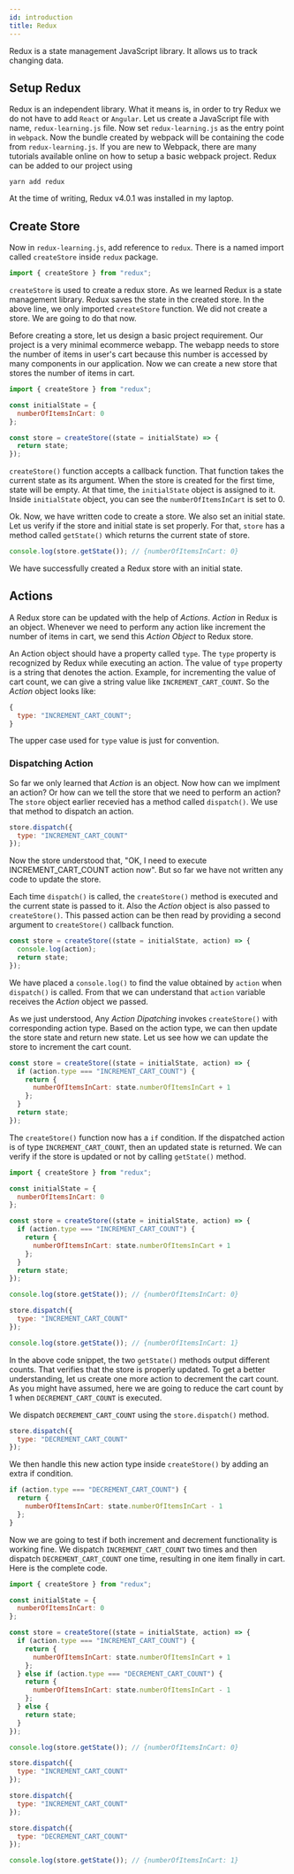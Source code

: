 ```yaml
---
id: introduction
title: Redux
---
```


Redux is a state management JavaScript library. It allows us to track changing data.

## Setup Redux

Redux is an independent library. What it means is, in order to try Redux we do not have to add `React` or `Angular`. Let us create a JavaScript file with name, `redux-learning.js` file. Now set `redux-learning.js` as the entry point in `webpack`. Now the bundle created by webpack will be containing the code from `redux-learning.js`. If you are new to Webpack, there are many tutorials available online on how to setup a basic webpack project. Redux can be added to our project using

```
yarn add redux
```

At the time of writing, Redux v4.0.1 was installed in my laptop.

## Create Store

Now in `redux-learning.js`, add reference to `redux`. There is a named import called `createStore` inside `redux` package.

```javascript
import { createStore } from "redux";
```

`createStore` is used to create a redux store. As we learned Redux is a state management library. Redux saves the state in the created store.
In the above line, we only imported `createStore` function. We did not create a store. We are going to do that now.

Before creating a store, let us design a basic project requirement. Our project is a very minimal ecommerce webapp. The webapp needs to store the number of items in user's cart because this number is accessed by many components in our application. Now we can create a new store that stores the number of items in cart.

```javascript
import { createStore } from "redux";

const initialState = {
  numberOfItemsInCart: 0
};

const store = createStore((state = initialState) => {
  return state;
});
```

`createStore()` function accepts a callback function. That function takes the current state as its argument. When the store is created for the first time, state will be empty. At that time, the `initialState` object is assigned to it. Inside `initialState` object, you can see the `numberOfItemsInCart` is set to 0.

Ok. Now, we have written code to create a store. We also set an initial state. Let us verify if the store and initial state is set properly. For that, `store` has a method called `getState()` which returns the current state of store.

```javascript
console.log(store.getState()); // {numberOfItemsInCart: 0}
```

We have successfully created a Redux store with an initial state.

## Actions

A Redux store can be updated with the help of _Actions_. _Action_ in Redux is an object. Whenever we need to perform any action like increment the number of items in cart, we send this _Action Object_ to Redux store.

An Action object should have a property called `type`. The `type` property is recognized by Redux while executing an action. The value of `type` property is a string that denotes the action. Example, for incrementing the value of cart count, we can give a string value like `INCREMENT_CART_COUNT`. So the _Action_ object looks like:

```javascript
{
  type: "INCREMENT_CART_COUNT";
}
```

The upper case used for `type` value is just for convention.

### Dispatching Action

So far we only learned that _Action_ is an object. Now how can we implment an action? Or how can we tell the store that we need to perform an action? The `store` object earlier recevied has a method called `dispatch()`. We use that method to dispatch an action.

```javascript
store.dispatch({
  type: "INCREMENT_CART_COUNT"
});
```

Now the store understood that, "OK, I need to execute INCREMENT_CART_COUNT action now". But so far we have not written any code to update the store.

Each time `dispatch()` is called, the `createStore()` method is executed and the current state is passed to it. Also the _Action_ object is also passed to `createStore()`. This passed action can be then read by providing a second argument to `createStore()` callback function.

```javascript
const store = createStore((state = initialState, action) => {
  console.log(action);
  return state;
});
```

We have placed a `console.log()` to find the value obtained by `action` when `dispatch()` is called. From that we can understand that `action` variable receives the _Action_ object we passed.

As we just understood, Any _Action Dipatching_ invokes `createStore()` with corresponding action type. Based on the action type, we can then update the store state and return new state. Let us see how we can update the store to increment the cart count.

```javascript
const store = createStore((state = initialState, action) => {
  if (action.type === "INCREMENT_CART_COUNT") {
    return {
      numberOfItemsInCart: state.numberOfItemsInCart + 1
    };
  }
  return state;
});
```

The `createStore()` function now has a `if` condition. If the dispatched action is of type `INCREMENT_CART_COUNT`, then an updated state is returned. We can verify if the store is updated or not by calling `getState()` method.

```javascript
import { createStore } from "redux";

const initialState = {
  numberOfItemsInCart: 0
};

const store = createStore((state = initialState, action) => {
  if (action.type === "INCREMENT_CART_COUNT") {
    return {
      numberOfItemsInCart: state.numberOfItemsInCart + 1
    };
  }
  return state;
});

console.log(store.getState()); // {numberOfItemsInCart: 0}

store.dispatch({
  type: "INCREMENT_CART_COUNT"
});

console.log(store.getState()); // {numberOfItemsInCart: 1}
```

In the above code snippet, the two `getState()` methods output different counts. That verifies that the store is properly updated. To get a better understanding, let us create one more action to decrement the cart count. As you might have assumed, here we are going to reduce the cart count by 1 when `DECREMENT_CART_COUNT` is executed.

We dispatch `DECREMENT_CART_COUNT` using the `store.dispatch()` method.

```javascript
store.dispatch({
  type: "DECREMENT_CART_COUNT"
});
```

We then handle this new action type inside `createStore()` by adding an extra if condition.

```javascript
if (action.type === "DECREMENT_CART_COUNT") {
  return {
    numberOfItemsInCart: state.numberOfItemsInCart - 1
  };
}
```

Now we are going to test if both increment and decrement functionality is working fine. We dispatch `INCREMENT_CART_COUNT` two times and then dispatch `DECREMENT_CART_COUNT` one time, resulting in one item finally in cart. Here is the complete code.

```javascript
import { createStore } from "redux";

const initialState = {
  numberOfItemsInCart: 0
};

const store = createStore((state = initialState, action) => {
  if (action.type === "INCREMENT_CART_COUNT") {
    return {
      numberOfItemsInCart: state.numberOfItemsInCart + 1
    };
  } else if (action.type === "DECREMENT_CART_COUNT") {
    return {
      numberOfItemsInCart: state.numberOfItemsInCart - 1
    };
  } else {
    return state;
  }
});

console.log(store.getState()); // {numberOfItemsInCart: 0}

store.dispatch({
  type: "INCREMENT_CART_COUNT"
});

store.dispatch({
  type: "INCREMENT_CART_COUNT"
});

store.dispatch({
  type: "DECREMENT_CART_COUNT"
});

console.log(store.getState()); // {numberOfItemsInCart: 1}
```
